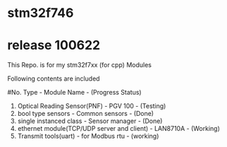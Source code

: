 # stm32f746

# release 100622

This Repo. is for my stm32f7xx (for cpp) Modules

Following contents are included

#No. Type - Module Name - (Progress Status)
1. Optical Reading Sensor(PNF) - PGV 100 - (Testing)
2. bool type sensors - Common sensors - (Done)
3. single instanced class - Sensor manager - (Done)
4. ethernet module(TCP/UDP server and client) - LAN8710A - (Working)
5. Transmit tools(uart) - for Modbus rtu -  (working)   
